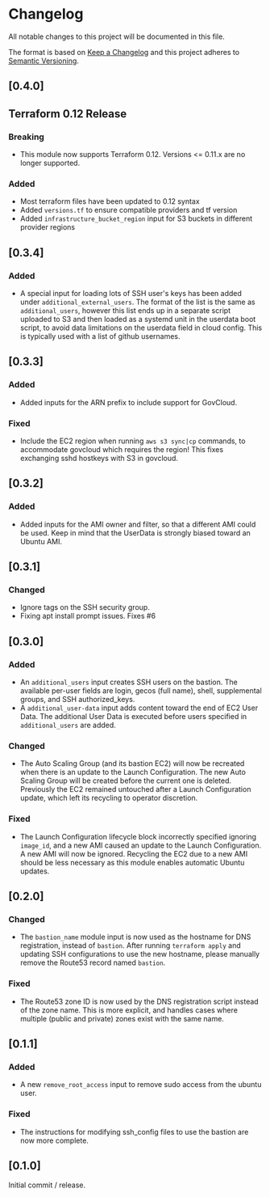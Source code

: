 # Changelog
All notable changes to this project will be documented in this file.

The format is based on [Keep a Changelog](http://keepachangelog.com/en/1.0.0/)
and this project adheres to [Semantic Versioning](http://semver.org/spec/v2.0.0.html).

## [0.4.0]
## Terraform 0.12 Release
### Breaking
* This module now supports Terraform 0.12. Versions <= 0.11.x are no longer supported.

### Added
* Most terraform files have been updated to 0.12 syntax
* Added `versions.tf` to ensure compatible providers and tf version
* Added `infrastructure_bucket_region` input for S3 buckets in different provider regions

## [0.3.4]
### Added 
* A special input for loading lots of SSH user's keys has been added under `additional_external_users`. The format of the list is the same as `additional_users`, however this list ends up in a separate script uploaded to S3 and then loaded as a systemd unit in the userdata boot script, to avoid data limitations on the userdata field in cloud config. This is typically used with a list of github usernames.

## [0.3.3]
### Added

* Added inputs for the ARN prefix to include support for GovCloud.

### Fixed

* Include the EC2 region when running `aws s3 sync|cp` commands, to accommodate govcloud which requires the region! This fixes exchanging sshd hostkeys with S3 in govcloud.

## [0.3.2]
### Added

* Added inputs for the AMI owner and filter, so that a different AMI could be used. Keep in mind that the UserData is strongly biased toward an Ubuntu AMI.

## [0.3.1]
### Changed
* Ignore tags on the SSH security group.
* Fixing apt install prompt issues.  Fixes #6

## [0.3.0]
### Added

* An `additional_users` input creates SSH users on the bastion. The available per-user fields are login, gecos (full name), shell, supplemental groups, and SSH authorized\_keys.
* A `additional_user-data` input adds content toward the end of EC2 User Data. The additional User Data is executed before users specified in `additional_users` are added.

### Changed

* The Auto Scaling Group (and its bastion EC2) will now be recreated when there is an update to the Launch Configuration. The new Auto Scaling Group will be created before the current one is deleted. Previously the EC2 remained untouched after a Launch Configuration update, which left its recycling to operator discretion.

### Fixed

* The Launch Configuration lifecycle block incorrectly specified ignoring `image_id`, and a new AMI caused an update to the Launch Configuration. A new AMI will now be ignored. Recycling the EC2 due to a new AMI should be less necessary as this module enables automatic Ubuntu updates.

## [0.2.0]

### Changed

* The `bastion_name` module input is now used as the hostname for DNS registration, instead of `bastion`. After running `terraform apply` and updating SSH configurations to use the new hostname, please manually remove the Route53 record named `bastion`.

### Fixed

* The Route53 zone ID is now used by the DNS registration script instead of the zone name. This is more explicit, and handles cases where multiple (public and private) zones exist with the same name.

## [0.1.1]

### Added

* A new `remove_root_access` input to remove sudo access from the ubuntu user.

### Fixed

* The instructions for modifying ssh_config files to use the bastion are now more complete.

## [0.1.0]

Initial commit / release.
